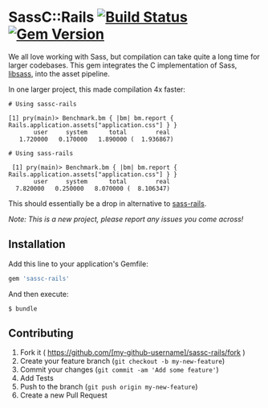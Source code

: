 # SassC::Rails [![Build Status](https://travis-ci.org/bolandrm/sassc-rails.svg)](https://travis-ci.org/bolandrm/sassc-rails) [![Gem Version](https://badge.fury.io/rb/sassc-rails.svg)](http://badge.fury.io/rb/sassc-rails)

We all love working with Sass, but compilation can take quite a long time for larger
codebases.  This gem integrates the C implementation of Sass,
[libsass](https://github.com/sass/libsass), into the asset pipeline.

In one larger project, this made compilation 4x faster:

```
# Using sassc-rails

[1] pry(main)> Benchmark.bm { |bm| bm.report { Rails.application.assets["application.css"] } }
       user     system      total        real
   1.720000   0.170000   1.890000 (  1.936867)

# Using sass-rails

 [1] pry(main)> Benchmark.bm { |bm| bm.report { Rails.application.assets["application.css"] } }
       user     system      total        real
  7.820000   0.250000   8.070000 (  8.106347)
```

This should essentially be a drop in alternative to [sass-rails](https://github.com/rails/sass-rails).

_Note:  This is a new project, please report any issues you come across!_

## Installation

Add this line to your application's Gemfile:

```ruby
gem 'sassc-rails'
```

And then execute:

    $ bundle


## Contributing

1. Fork it ( https://github.com/[my-github-username]/sassc-rails/fork )
1. Create your feature branch (`git checkout -b my-new-feature`)
1. Commit your changes (`git commit -am 'Add some feature'`)
1. Add Tests
1. Push to the branch (`git push origin my-new-feature`)
1. Create a new Pull Request
